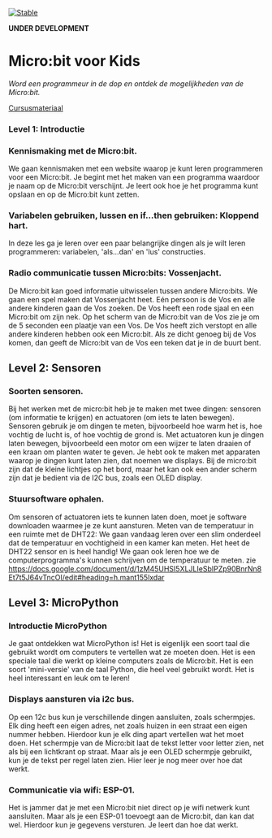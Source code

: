 [![Stable](https://img.shields.io/badge/docs-stable-blue.svg)](https://rbontekoe.github.io/RASPIKIDS/stable)

**UNDER DEVELOPMENT**

# Micro:bit voor Kids

*Word een programmeur in de dop en ontdek de mogelijkheden van de Micro:bit.*

[Cursusmateriaal](https://rbontekoe.github.io/MICROBITKIDS/stable)

### Level 1: Introductie
### Kennismaking met de Micro:bit.
We gaan kennismaken met een website waarop je kunt leren programmeren voor een Micro:bit. Je begint met het maken van een programma waardoor je naam op de Micro:bit verschijnt. Je leert ook hoe je het programma kunt opslaan en op de Micro:bit kunt zetten.
### Variabelen gebruiken, lussen en if...then gebruiken: Kloppend hart.
In deze les ga je leren over een paar belangrijke dingen als je wilt leren programmeren: variabelen, 'als...dan' en 'lus' constructies.
### Radio communicatie tussen Micro:bits: Vossenjacht.
De Micro:bit kan goed informatie uitwisselen tussen andere Micro:bits. We gaan een spel maken dat Vossenjacht heet. Eén persoon is de Vos en alle andere kinderen gaan de Vos zoeken. De Vos heeft een rode sjaal en een Micro:bit om zijn nek. Op het scherm van de Micro:bit van de Vos zie je om de 5 seconden een plaatje van een Vos. De Vos heeft zich verstopt en alle andere kinderen hebben ook een Micro:bit. Als ze dicht genoeg bij de Vos komen, dan geeft de Micro:bit van de Vos een teken dat je in de buurt bent.
## Level 2: Sensoren
### Soorten sensoren.
Bij het werken met de micro:bit heb je te maken met twee dingen: sensoren (om informatie te krijgen) en actuatoren (om iets te laten bewegen). Sensoren gebruik je om dingen te meten, bijvoorbeeld hoe warm het is, hoe vochtig de lucht is, of hoe vochtig de grond is. Met actuatoren kun je dingen laten bewegen, bijvoorbeeld een motor om een wijzer te laten draaien of een kraan om planten water te geven. Je hebt ook te maken met apparaten waarop je dingen kunt laten zien, dat noemen we displays. Bij de micro:bit zijn dat de kleine lichtjes op het bord, maar het kan ook een ander scherm zijn dat je bedient via de I2C bus, zoals een OLED display.
### Stuursoftware ophalen.
Om sensoren of actuatoren iets te kunnen laten doen, moet je software downloaden waarmee je ze kunt aansturen.
Meten van de temperatuur in een ruimte met de DHT22: 
We gaan vandaag leren over een slim onderdeel dat de temperatuur en vochtigheid in een kamer kan meten. Het heet de DHT22 sensor en is heel handig! We gaan ook leren hoe we de computerprogramma's kunnen schrijven om de temperatuur te meten.
zie https://docs.google.com/document/d/1zM45UHSI5XLJLIeSbIPZp90BnrNn8Et7t5J64vTncOI/edit#heading=h.mant155lxdar
## Level 3: MicroPython
### Introductie MicroPython
Je gaat ontdekken wat MicroPython is! Het is eigenlijk een soort taal die gebruikt wordt om computers te vertellen wat ze moeten doen. Het is een speciale taal die werkt op kleine computers zoals de Micro:bit. Het is een soort 'mini-versie' van de taal Python, die heel veel gebruikt wordt. Het is heel interessant en leuk om te leren!
### Displays aansturen via i2c bus.
Op een 12c bus kun je verschillende dingen aansluiten, zoals schermpjes. Elk ding heeft een eigen adres, net zoals huizen in een straat een eigen nummer hebben. Hierdoor kun je elk ding apart vertellen wat het moet doen. Het schermpje van de Micro:bit laat de tekst letter voor letter zien, net als bij een lichtkrant op straat. Maar als je een OLED schermpje gebruikt, kun je de tekst per regel laten zien. Hier leer je nog meer over hoe dat werkt.
### Communicatie via wifi: ESP-01.
Het is jammer dat je met een Micro:bit niet direct op je wifi netwerk kunt aansluiten. Maar als je een ESP-01 toevoegt aan de Micro:bit, dan kan dat wel. Hierdoor kun je gegevens versturen. Je leert dan hoe dat werkt.